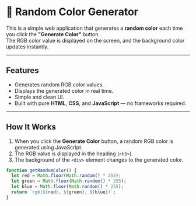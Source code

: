# 🎨 Random Color Generator

This is a simple web application that generates a **random color** each time you click the **"Generate Color"** button.  
The RGB color value is displayed on the screen, and the background color updates instantly.

---

## Features
- Generates random RGB color values.
- Displays the generated color in real time.
- Simple and clean UI.
- Built with pure **HTML**, **CSS**, and **JavaScript** — no frameworks required.

---

## How It Works
1. When you click the **Generate Color** button, a random RGB color is generated using JavaScript.
2. The RGB value is displayed in the heading (`<h3>`).
3. The background of the `<div>` element changes to the generated color.

```js
function getRandomColor() {
  let red = Math.floor(Math.random() * 255);
  let green = Math.floor(Math.random() * 255);
  let blue = Math.floor(Math.random() * 255);
  return `rgb(${red}, ${green}, ${blue})`;
}
